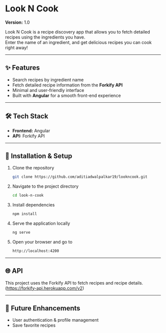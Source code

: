 # Look N Cook

**Version:** 1.0  

Look N Cook is a recipe discovery app that allows you to fetch detailed recipes using the ingredients you have.  
Enter the name of an ingredient, and get delicious recipes you can cook right away!  

---

## ✨ Features
- Search recipes by ingredient name  
- Fetch detailed recipe information from the **Forkify API**  
- Minimal and user-friendly interface  
- Built with **Angular** for a smooth front-end experience  

---

## 🛠 Tech Stack
- **Frontend:** Angular  
- **API:** Forkify API  

---

## 🚀 Installation & Setup
1. Clone the repository  
   ```bash
   git clone https://github.com/aditiadwalpalkar19/lookncook.git
   ```

2. Navigate to the project directory
    ```bash
    cd look-n-cook
    ```
3. Install dependencies
    ```bash
    npm install
    ```
4. Serve the application locally
    ```bash
    ng serve
    ```
5. Open your browser and go to
    ```bash
    http://localhost:4200
    ```
---

## 🌐 API
This project uses the Forkify API to fetch recipes and recipe details. (https://forkify-api.herokuapp.com/v2)

---

## 🔮 Future Enhancements
- User authentication & profile management
- Save favorite recipes
